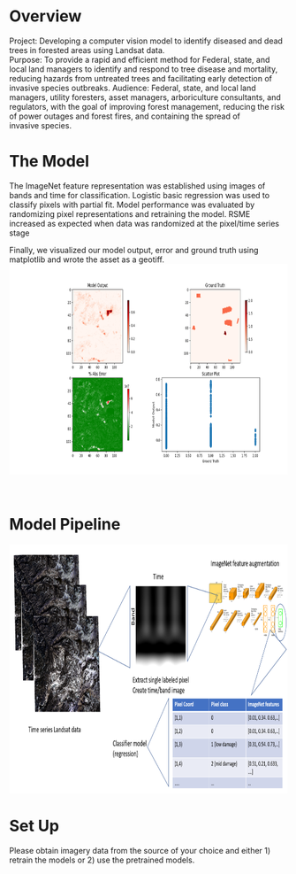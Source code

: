 # Overview

Project: Developing a computer vision model to identify diseased and dead trees in forested areas using Landsat data.<br>
Purpose: To provide a rapid and efficient method for Federal, state, and local land managers to identify and respond to tree disease and mortality, reducing hazards from untreated trees and facilitating early detection of invasive species outbreaks.
Audience: Federal, state, and local land managers, utility foresters, asset managers, arboriculture consultants, and regulators, with the goal of improving forest management, reducing the risk of power outages and forest fires, and containing the spread of invasive species.<br>

# The Model
The ImageNet feature representation was established using images of bands and time for classification. Logistic basic regression was used to classify pixels with partial fit. Model performance was evaluated by randomizing pixel representations and retraining the model. RSME increased as expected when data was randomized at the pixel/time series stage

Finally, we visualized our model output, error and ground truth using matplotlib and wrote the asset as a geotiff.
<img src = forest_pick.png width="750" height="380"/>

<br>

# Model Pipeline
<img src = transfer_learning.PNG width="650" height="450"/>
<br> 

# Set Up
Please obtain imagery data from the source of your choice and either 1) retrain the models or 2) use the pretrained models.
